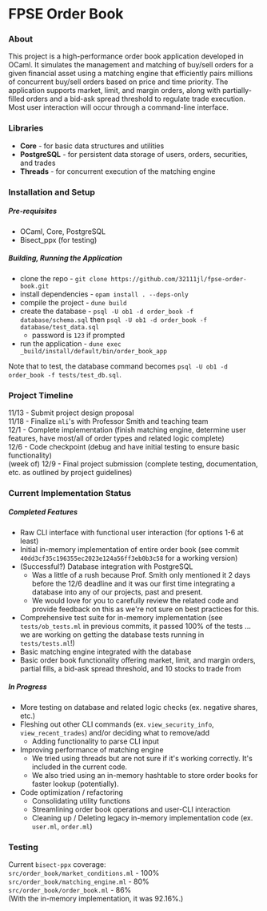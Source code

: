# FPSE Order Book


### About
This project is a high-performance order book application developed in OCaml. It simulates the management and matching of buy/sell orders for a given financial asset using a matching engine that efficiently pairs millions of concurrent buy/sell orders based on price and time priority. The application supports market, limit, and margin orders, along with partially-filled orders and a bid-ask spread threshold to regulate trade execution. Most user interaction will occur through a command-line interface.


### Libraries
- **Core** - for basic data structures and utilities
- **PostgreSQL** - for persistent data storage of users, orders, securities, and trades
- **Threads** - for concurrent execution of the matching engine

### Installation and Setup
##### Pre-requisites
- OCaml, Core, PostgreSQL
- Bisect_ppx (for testing)

##### Building, Running the Application
- clone the repo - `git clone https://github.com/32111jl/fpse-order-book.git`
- install dependencies - `opam install . --deps-only`
- compile the project - `dune build`
- create the database - `psql -U ob1 -d order_book -f database/schema.sql` then `psql -U ob1 -d order_book -f database/test_data.sql`
  - password is `123` if prompted
- run the application - `dune exec _build/install/default/bin/order_book_app`

Note that to test, the database command becomes `psql -U ob1 -d order_book -f tests/test_db.sql`.

### Project Timeline
11/13 - Submit project design proposal  
11/18 - Finalize `mli`'s with Professor Smith and teaching team  
12/1 - Complete implementation (finish matching engine, determine user features, have most/all of order types and related logic complete)  
12/6 - Code checkpoint (debug and have initial testing to ensure basic functionality)  
(week of) 12/9 - Final project submission (complete testing, documentation, etc. as outlined by project guidelines)  

### Current Implementation Status
##### Completed Features
- Raw CLI interface with functional user interaction (for options 1-6 at least)
- Initial in-memory implementation of entire order book (see commit `40dd3cf35c196355ec2023e124a56ff3eb0b3c58` for a working version)
- (Successful?) Database integration with PostgreSQL
  - Was a little of a rush because Prof. Smith only mentioned it 2 days before the 12/6 deadline and it was our first time integrating a database into any of our projects, past and present.
  - We would love for you to carefully review the related code and provide feedback on this as we're not sure on best practices for this.
- Comprehensive test suite for in-memory implementation (see `tests/ob_tests.ml` in previous commits, it passed 100% of the tests ... we are working on getting the database tests running in `tests/tests.ml`!)
- Basic matching engine integrated with the database
- Basic order book functionality offering market, limit, and margin orders, partial fills, a bid-ask spread threshold, and 10 stocks to trade from

##### In Progress
- More testing on database and related logic checks (ex. negative shares, etc.)
- Fleshing out other CLI commands (ex. `view_security_info`, `view_recent_trades`) and/or deciding what to remove/add
  - Adding functionality to parse CLI input
- Improving performance of matching engine
  - We tried using threads but are not sure if it's working correctly. It's included in the current code.
  - We also tried using an in-memory hashtable to store order books for faster lookup (potentially).
- Code optimization / refactoring
  - Consolidating utility functions
  - Streamlining order book operations and user-CLI interaction
  - Cleaning up / Deleting legacy in-memory implementation code (ex. `user.ml`, `order.ml`)

### Testing
Current `bisect-ppx` coverage:  
`src/order_book/market_conditions.ml` - 100%  
`src/order_book/matching_engine.ml` - 80%  
`src/order_book/order_book.ml` - 86%  
(With the in-memory implementation, it was 92.16%.)